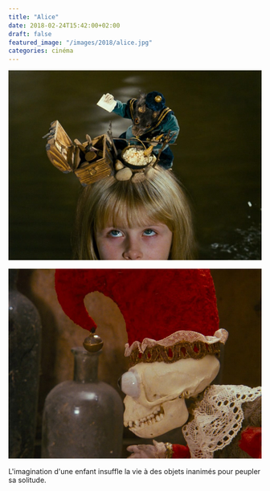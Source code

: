 ```yaml
---
title: "Alice"
date: 2018-02-24T15:42:00+02:00
draft: false
featured_image: "/images/2018/alice.jpg"
categories: cinéma
---
```

![alice](/images/2018/alice.jpg)

![alice](/images/2018/alice2.jpg)

L'imagination d'une enfant insuffle la vie à des objets inanimés pour peupler sa solitude. 